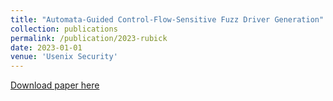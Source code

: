 ```yaml
---
title: "Automata-Guided Control-Flow-Sensitive Fuzz Driver Generation"
collection: publications
permalink: /publication/2023-rubick
date: 2023-01-01
venue: 'Usenix Security'
---
```


[Download paper here](https://www.usenix.org/conference/usenixsecurity23/presentation/zhang-cen)
